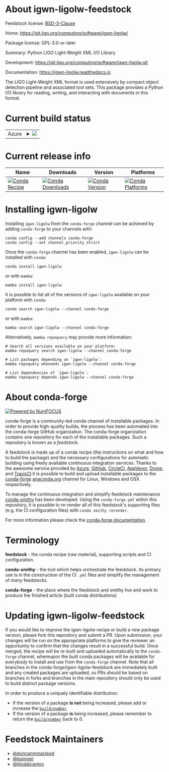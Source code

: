 About igwn-ligolw-feedstock
===========================

Feedstock license: [BSD-3-Clause](https://github.com/conda-forge/igwn-ligolw-feedstock/blob/main/LICENSE.txt)

Home: https://git.ligo.org/computing/software/igwn-ligolw/

Package license: GPL-3.0-or-later

Summary: Python LIGO Light-Weight XML I/O Library

Development: https://git.ligo.org/computing/software/igwn-ligolw.git

Documentation: https://igwn-ligolw.readthedocs.io

The LIGO Light-Weight XML format is used extensively by compact object
detection pipeline and associated tool sets.
This package provides a Python I/O library for reading, writing, and
interacting with documents in this format.


Current build status
====================


<table>
    
  <tr>
    <td>Azure</td>
    <td>
      <details>
        <summary>
          <a href="https://dev.azure.com/conda-forge/feedstock-builds/_build/latest?definitionId=24661&branchName=main">
            <img src="https://dev.azure.com/conda-forge/feedstock-builds/_apis/build/status/igwn-ligolw-feedstock?branchName=main">
          </a>
        </summary>
        <table>
          <thead><tr><th>Variant</th><th>Status</th></tr></thead>
          <tbody><tr>
              <td>linux_64_python3.10.____cpython</td>
              <td>
                <a href="https://dev.azure.com/conda-forge/feedstock-builds/_build/latest?definitionId=24661&branchName=main">
                  <img src="https://dev.azure.com/conda-forge/feedstock-builds/_apis/build/status/igwn-ligolw-feedstock?branchName=main&jobName=linux&configuration=linux%20linux_64_python3.10.____cpython" alt="variant">
                </a>
              </td>
            </tr><tr>
              <td>linux_64_python3.11.____cpython</td>
              <td>
                <a href="https://dev.azure.com/conda-forge/feedstock-builds/_build/latest?definitionId=24661&branchName=main">
                  <img src="https://dev.azure.com/conda-forge/feedstock-builds/_apis/build/status/igwn-ligolw-feedstock?branchName=main&jobName=linux&configuration=linux%20linux_64_python3.11.____cpython" alt="variant">
                </a>
              </td>
            </tr><tr>
              <td>linux_64_python3.12.____cpython</td>
              <td>
                <a href="https://dev.azure.com/conda-forge/feedstock-builds/_build/latest?definitionId=24661&branchName=main">
                  <img src="https://dev.azure.com/conda-forge/feedstock-builds/_apis/build/status/igwn-ligolw-feedstock?branchName=main&jobName=linux&configuration=linux%20linux_64_python3.12.____cpython" alt="variant">
                </a>
              </td>
            </tr><tr>
              <td>linux_64_python3.13.____cp313</td>
              <td>
                <a href="https://dev.azure.com/conda-forge/feedstock-builds/_build/latest?definitionId=24661&branchName=main">
                  <img src="https://dev.azure.com/conda-forge/feedstock-builds/_apis/build/status/igwn-ligolw-feedstock?branchName=main&jobName=linux&configuration=linux%20linux_64_python3.13.____cp313" alt="variant">
                </a>
              </td>
            </tr><tr>
              <td>linux_64_python3.9.____cpython</td>
              <td>
                <a href="https://dev.azure.com/conda-forge/feedstock-builds/_build/latest?definitionId=24661&branchName=main">
                  <img src="https://dev.azure.com/conda-forge/feedstock-builds/_apis/build/status/igwn-ligolw-feedstock?branchName=main&jobName=linux&configuration=linux%20linux_64_python3.9.____cpython" alt="variant">
                </a>
              </td>
            </tr><tr>
              <td>linux_aarch64_python3.10.____cpython</td>
              <td>
                <a href="https://dev.azure.com/conda-forge/feedstock-builds/_build/latest?definitionId=24661&branchName=main">
                  <img src="https://dev.azure.com/conda-forge/feedstock-builds/_apis/build/status/igwn-ligolw-feedstock?branchName=main&jobName=linux&configuration=linux%20linux_aarch64_python3.10.____cpython" alt="variant">
                </a>
              </td>
            </tr><tr>
              <td>linux_aarch64_python3.11.____cpython</td>
              <td>
                <a href="https://dev.azure.com/conda-forge/feedstock-builds/_build/latest?definitionId=24661&branchName=main">
                  <img src="https://dev.azure.com/conda-forge/feedstock-builds/_apis/build/status/igwn-ligolw-feedstock?branchName=main&jobName=linux&configuration=linux%20linux_aarch64_python3.11.____cpython" alt="variant">
                </a>
              </td>
            </tr><tr>
              <td>linux_aarch64_python3.12.____cpython</td>
              <td>
                <a href="https://dev.azure.com/conda-forge/feedstock-builds/_build/latest?definitionId=24661&branchName=main">
                  <img src="https://dev.azure.com/conda-forge/feedstock-builds/_apis/build/status/igwn-ligolw-feedstock?branchName=main&jobName=linux&configuration=linux%20linux_aarch64_python3.12.____cpython" alt="variant">
                </a>
              </td>
            </tr><tr>
              <td>linux_aarch64_python3.13.____cp313</td>
              <td>
                <a href="https://dev.azure.com/conda-forge/feedstock-builds/_build/latest?definitionId=24661&branchName=main">
                  <img src="https://dev.azure.com/conda-forge/feedstock-builds/_apis/build/status/igwn-ligolw-feedstock?branchName=main&jobName=linux&configuration=linux%20linux_aarch64_python3.13.____cp313" alt="variant">
                </a>
              </td>
            </tr><tr>
              <td>linux_aarch64_python3.9.____cpython</td>
              <td>
                <a href="https://dev.azure.com/conda-forge/feedstock-builds/_build/latest?definitionId=24661&branchName=main">
                  <img src="https://dev.azure.com/conda-forge/feedstock-builds/_apis/build/status/igwn-ligolw-feedstock?branchName=main&jobName=linux&configuration=linux%20linux_aarch64_python3.9.____cpython" alt="variant">
                </a>
              </td>
            </tr><tr>
              <td>linux_ppc64le_python3.10.____cpython</td>
              <td>
                <a href="https://dev.azure.com/conda-forge/feedstock-builds/_build/latest?definitionId=24661&branchName=main">
                  <img src="https://dev.azure.com/conda-forge/feedstock-builds/_apis/build/status/igwn-ligolw-feedstock?branchName=main&jobName=linux&configuration=linux%20linux_ppc64le_python3.10.____cpython" alt="variant">
                </a>
              </td>
            </tr><tr>
              <td>linux_ppc64le_python3.11.____cpython</td>
              <td>
                <a href="https://dev.azure.com/conda-forge/feedstock-builds/_build/latest?definitionId=24661&branchName=main">
                  <img src="https://dev.azure.com/conda-forge/feedstock-builds/_apis/build/status/igwn-ligolw-feedstock?branchName=main&jobName=linux&configuration=linux%20linux_ppc64le_python3.11.____cpython" alt="variant">
                </a>
              </td>
            </tr><tr>
              <td>linux_ppc64le_python3.12.____cpython</td>
              <td>
                <a href="https://dev.azure.com/conda-forge/feedstock-builds/_build/latest?definitionId=24661&branchName=main">
                  <img src="https://dev.azure.com/conda-forge/feedstock-builds/_apis/build/status/igwn-ligolw-feedstock?branchName=main&jobName=linux&configuration=linux%20linux_ppc64le_python3.12.____cpython" alt="variant">
                </a>
              </td>
            </tr><tr>
              <td>linux_ppc64le_python3.13.____cp313</td>
              <td>
                <a href="https://dev.azure.com/conda-forge/feedstock-builds/_build/latest?definitionId=24661&branchName=main">
                  <img src="https://dev.azure.com/conda-forge/feedstock-builds/_apis/build/status/igwn-ligolw-feedstock?branchName=main&jobName=linux&configuration=linux%20linux_ppc64le_python3.13.____cp313" alt="variant">
                </a>
              </td>
            </tr><tr>
              <td>linux_ppc64le_python3.9.____cpython</td>
              <td>
                <a href="https://dev.azure.com/conda-forge/feedstock-builds/_build/latest?definitionId=24661&branchName=main">
                  <img src="https://dev.azure.com/conda-forge/feedstock-builds/_apis/build/status/igwn-ligolw-feedstock?branchName=main&jobName=linux&configuration=linux%20linux_ppc64le_python3.9.____cpython" alt="variant">
                </a>
              </td>
            </tr><tr>
              <td>osx_64_python3.10.____cpython</td>
              <td>
                <a href="https://dev.azure.com/conda-forge/feedstock-builds/_build/latest?definitionId=24661&branchName=main">
                  <img src="https://dev.azure.com/conda-forge/feedstock-builds/_apis/build/status/igwn-ligolw-feedstock?branchName=main&jobName=osx&configuration=osx%20osx_64_python3.10.____cpython" alt="variant">
                </a>
              </td>
            </tr><tr>
              <td>osx_64_python3.11.____cpython</td>
              <td>
                <a href="https://dev.azure.com/conda-forge/feedstock-builds/_build/latest?definitionId=24661&branchName=main">
                  <img src="https://dev.azure.com/conda-forge/feedstock-builds/_apis/build/status/igwn-ligolw-feedstock?branchName=main&jobName=osx&configuration=osx%20osx_64_python3.11.____cpython" alt="variant">
                </a>
              </td>
            </tr><tr>
              <td>osx_64_python3.12.____cpython</td>
              <td>
                <a href="https://dev.azure.com/conda-forge/feedstock-builds/_build/latest?definitionId=24661&branchName=main">
                  <img src="https://dev.azure.com/conda-forge/feedstock-builds/_apis/build/status/igwn-ligolw-feedstock?branchName=main&jobName=osx&configuration=osx%20osx_64_python3.12.____cpython" alt="variant">
                </a>
              </td>
            </tr><tr>
              <td>osx_64_python3.13.____cp313</td>
              <td>
                <a href="https://dev.azure.com/conda-forge/feedstock-builds/_build/latest?definitionId=24661&branchName=main">
                  <img src="https://dev.azure.com/conda-forge/feedstock-builds/_apis/build/status/igwn-ligolw-feedstock?branchName=main&jobName=osx&configuration=osx%20osx_64_python3.13.____cp313" alt="variant">
                </a>
              </td>
            </tr><tr>
              <td>osx_64_python3.9.____cpython</td>
              <td>
                <a href="https://dev.azure.com/conda-forge/feedstock-builds/_build/latest?definitionId=24661&branchName=main">
                  <img src="https://dev.azure.com/conda-forge/feedstock-builds/_apis/build/status/igwn-ligolw-feedstock?branchName=main&jobName=osx&configuration=osx%20osx_64_python3.9.____cpython" alt="variant">
                </a>
              </td>
            </tr><tr>
              <td>osx_arm64_python3.10.____cpython</td>
              <td>
                <a href="https://dev.azure.com/conda-forge/feedstock-builds/_build/latest?definitionId=24661&branchName=main">
                  <img src="https://dev.azure.com/conda-forge/feedstock-builds/_apis/build/status/igwn-ligolw-feedstock?branchName=main&jobName=osx&configuration=osx%20osx_arm64_python3.10.____cpython" alt="variant">
                </a>
              </td>
            </tr><tr>
              <td>osx_arm64_python3.11.____cpython</td>
              <td>
                <a href="https://dev.azure.com/conda-forge/feedstock-builds/_build/latest?definitionId=24661&branchName=main">
                  <img src="https://dev.azure.com/conda-forge/feedstock-builds/_apis/build/status/igwn-ligolw-feedstock?branchName=main&jobName=osx&configuration=osx%20osx_arm64_python3.11.____cpython" alt="variant">
                </a>
              </td>
            </tr><tr>
              <td>osx_arm64_python3.12.____cpython</td>
              <td>
                <a href="https://dev.azure.com/conda-forge/feedstock-builds/_build/latest?definitionId=24661&branchName=main">
                  <img src="https://dev.azure.com/conda-forge/feedstock-builds/_apis/build/status/igwn-ligolw-feedstock?branchName=main&jobName=osx&configuration=osx%20osx_arm64_python3.12.____cpython" alt="variant">
                </a>
              </td>
            </tr><tr>
              <td>osx_arm64_python3.13.____cp313</td>
              <td>
                <a href="https://dev.azure.com/conda-forge/feedstock-builds/_build/latest?definitionId=24661&branchName=main">
                  <img src="https://dev.azure.com/conda-forge/feedstock-builds/_apis/build/status/igwn-ligolw-feedstock?branchName=main&jobName=osx&configuration=osx%20osx_arm64_python3.13.____cp313" alt="variant">
                </a>
              </td>
            </tr><tr>
              <td>osx_arm64_python3.9.____cpython</td>
              <td>
                <a href="https://dev.azure.com/conda-forge/feedstock-builds/_build/latest?definitionId=24661&branchName=main">
                  <img src="https://dev.azure.com/conda-forge/feedstock-builds/_apis/build/status/igwn-ligolw-feedstock?branchName=main&jobName=osx&configuration=osx%20osx_arm64_python3.9.____cpython" alt="variant">
                </a>
              </td>
            </tr>
          </tbody>
        </table>
      </details>
    </td>
  </tr>
</table>

Current release info
====================

| Name | Downloads | Version | Platforms |
| --- | --- | --- | --- |
| [![Conda Recipe](https://img.shields.io/badge/recipe-igwn--ligolw-green.svg)](https://anaconda.org/conda-forge/igwn-ligolw) | [![Conda Downloads](https://img.shields.io/conda/dn/conda-forge/igwn-ligolw.svg)](https://anaconda.org/conda-forge/igwn-ligolw) | [![Conda Version](https://img.shields.io/conda/vn/conda-forge/igwn-ligolw.svg)](https://anaconda.org/conda-forge/igwn-ligolw) | [![Conda Platforms](https://img.shields.io/conda/pn/conda-forge/igwn-ligolw.svg)](https://anaconda.org/conda-forge/igwn-ligolw) |

Installing igwn-ligolw
======================

Installing `igwn-ligolw` from the `conda-forge` channel can be achieved by adding `conda-forge` to your channels with:

```
conda config --add channels conda-forge
conda config --set channel_priority strict
```

Once the `conda-forge` channel has been enabled, `igwn-ligolw` can be installed with `conda`:

```
conda install igwn-ligolw
```

or with `mamba`:

```
mamba install igwn-ligolw
```

It is possible to list all of the versions of `igwn-ligolw` available on your platform with `conda`:

```
conda search igwn-ligolw --channel conda-forge
```

or with `mamba`:

```
mamba search igwn-ligolw --channel conda-forge
```

Alternatively, `mamba repoquery` may provide more information:

```
# Search all versions available on your platform:
mamba repoquery search igwn-ligolw --channel conda-forge

# List packages depending on `igwn-ligolw`:
mamba repoquery whoneeds igwn-ligolw --channel conda-forge

# List dependencies of `igwn-ligolw`:
mamba repoquery depends igwn-ligolw --channel conda-forge
```


About conda-forge
=================

[![Powered by
NumFOCUS](https://img.shields.io/badge/powered%20by-NumFOCUS-orange.svg?style=flat&colorA=E1523D&colorB=007D8A)](https://numfocus.org)

conda-forge is a community-led conda channel of installable packages.
In order to provide high-quality builds, the process has been automated into the
conda-forge GitHub organization. The conda-forge organization contains one repository
for each of the installable packages. Such a repository is known as a *feedstock*.

A feedstock is made up of a conda recipe (the instructions on what and how to build
the package) and the necessary configurations for automatic building using freely
available continuous integration services. Thanks to the awesome service provided by
[Azure](https://azure.microsoft.com/en-us/services/devops/), [GitHub](https://github.com/),
[CircleCI](https://circleci.com/), [AppVeyor](https://www.appveyor.com/),
[Drone](https://cloud.drone.io/welcome), and [TravisCI](https://travis-ci.com/)
it is possible to build and upload installable packages to the
[conda-forge](https://anaconda.org/conda-forge) [anaconda.org](https://anaconda.org/)
channel for Linux, Windows and OSX respectively.

To manage the continuous integration and simplify feedstock maintenance
[conda-smithy](https://github.com/conda-forge/conda-smithy) has been developed.
Using the ``conda-forge.yml`` within this repository, it is possible to re-render all of
this feedstock's supporting files (e.g. the CI configuration files) with ``conda smithy rerender``.

For more information please check the [conda-forge documentation](https://conda-forge.org/docs/).

Terminology
===========

**feedstock** - the conda recipe (raw material), supporting scripts and CI configuration.

**conda-smithy** - the tool which helps orchestrate the feedstock.
                   Its primary use is in the construction of the CI ``.yml`` files
                   and simplify the management of *many* feedstocks.

**conda-forge** - the place where the feedstock and smithy live and work to
                  produce the finished article (built conda distributions)


Updating igwn-ligolw-feedstock
==============================

If you would like to improve the igwn-ligolw recipe or build a new
package version, please fork this repository and submit a PR. Upon submission,
your changes will be run on the appropriate platforms to give the reviewer an
opportunity to confirm that the changes result in a successful build. Once
merged, the recipe will be re-built and uploaded automatically to the
`conda-forge` channel, whereupon the built conda packages will be available for
everybody to install and use from the `conda-forge` channel.
Note that all branches in the conda-forge/igwn-ligolw-feedstock are
immediately built and any created packages are uploaded, so PRs should be based
on branches in forks and branches in the main repository should only be used to
build distinct package versions.

In order to produce a uniquely identifiable distribution:
 * If the version of a package **is not** being increased, please add or increase
   the [``build/number``](https://docs.conda.io/projects/conda-build/en/latest/resources/define-metadata.html#build-number-and-string).
 * If the version of a package **is** being increased, please remember to return
   the [``build/number``](https://docs.conda.io/projects/conda-build/en/latest/resources/define-metadata.html#build-number-and-string)
   back to 0.

Feedstock Maintainers
=====================

* [@duncanmmacleod](https://github.com/duncanmmacleod/)
* [@lpsinger](https://github.com/lpsinger/)
* [@titodalcanton](https://github.com/titodalcanton/)


<!-- dummy commit to enable rerendering -->

